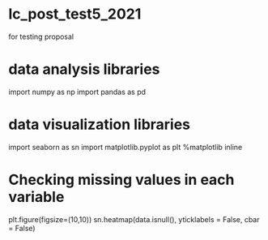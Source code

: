 # lc_post_test5_2021
for testing proposal


# data analysis libraries
import numpy as np
import pandas as pd

# data visualization libraries
import seaborn as sn
import matplotlib.pyplot as plt
%matplotlib inline


# Checking missing values in each variable
plt.figure(figsize=(10,10))
sn.heatmap(data.isnull(), yticklabels = False, cbar = False)





